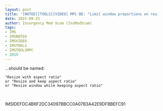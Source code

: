 ```yaml
---
layout: post
title: '[NOTED][TOOLS][VIDEO] MPC-BE: "Limit window proportions on resize"'
date: 2015-09-25
author: Insurgency Mod Scum (InsModScum)
tags:
- IMS
- IMSNOTED
- IMSVIDEO
- IMSTOOLS
- IMSTOOLSMPC
- 2015
---
```


...should be named:

```
"Resize with aspect ratio"
or "Resize and keep aspect ratio"
or "Resize window while keeping aspect ratio"
```

<br>

IMSIDEFDC4B6F2DC34097BBCC0A07B3A42E9DFBBEFC91
